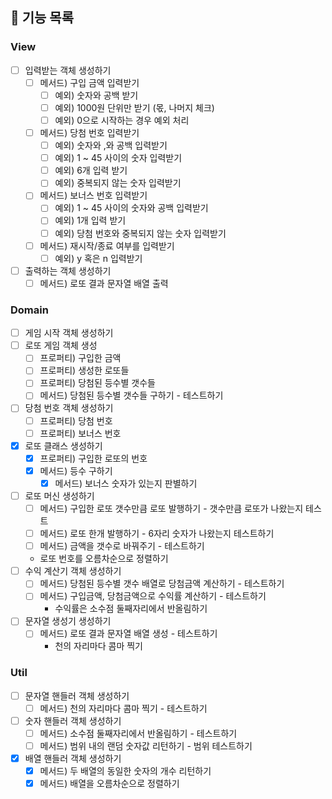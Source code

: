 ## 🎯 기능 목록

### View

- [ ]  입력받는 객체 생성하기
    - [ ]  메서드) 구입 금액 입력받기
        - [ ]  예외) 숫자와 공백 받기
        - [ ]  예외) 1000원 단위만 받기 (몫, 나머지 체크)
        - [ ]  예외) 0으로 시작하는 경우 예외 처리
    - [ ]  메서드) 당첨 번호 입력받기
        - [ ]  예외) 숫자와 ,와 공백 입력받기
        - [ ]  예외) 1 ~ 45 사이의 숫자 입력받기
        - [ ]  예외) 6개 입력 받기
        - [ ]  예외) 중복되지 않는 숫자 입력받기
    - [ ]  메서드) 보너스 번호 입력받기
        - [ ]  예외) 1 ~ 45 사이의 숫자와 공백 입력받기
        - [ ]  예외) 1개 입력 받기
        - [ ]  예외) 당첨 번호와 중복되지 않는 숫자 입력받기
    - [ ]  메서드) 재시작/종료 여부를 입력받기
        - [ ]  예외) y 혹은 n 입력받기
- [ ]  출력하는 객체 생성하기
    - [ ]  메서드) 로또 결과 문자열 배열 출력

### Domain

- [ ]  게임 시작 객체 생성하기
- [ ]  로또 게임 객체 생성
    - [ ]  프로퍼티) 구입한 금액
    - [ ]  프로퍼티) 생성한 로또들
    - [ ]  프로퍼티) 당첨된 등수별 갯수들
    - [ ]  메서드) 당첨된 등수별 갯수들 구하기 - 테스트하기
- [ ]  당첨 번호 객체 생성하기
    - [ ]  프로퍼티) 당첨 번호
    - [ ]  프로퍼티) 보너스 번호
- [x]  로또 클래스 생성하기
    - [x]  프로퍼티) 구입한 로또의 번호
    - [x]  메서드) 등수 구하기
		- [x]  메서드) 보너스 숫자가 있는지 판별하기
- [ ]  로또 머신 생성하기
    - [ ]  메서드) 구입한 로또 갯수만큼 로또 발행하기 - 갯수만큼 로또가 나왔는지 테스트
    - [ ]  메서드) 로또 한개 발행하기 - 6자리 숫자가 나왔는지 테스트하기
    - [ ]  메서드) 금액을 갯수로 바꿔주기 - 테스트하기
    - 로또 번호를 오름차순으로 정렬하기
- [ ]  수익 계산기 객체 생성하기
    - [ ]  메서드) 당첨된 등수별 갯수 배열로 당첨금액 계산하기 - 테스트하기
    - [ ]  메서드) 구입금액, 당첨금액으로 수익률 계산하기 - 테스트하기
        - 수익률은 소수점 둘째자리에서 반올림하기
- [ ]  문자열 생성기 생성하기
    - [ ]  메서드) 로또 결과 문자열 배열 생성 - 테스트하기
        - 천의 자리마다 콤마 찍기

### Util

- [ ]  문자열 핸들러 객체 생성하기
    - [ ]  메서드) 천의 자리마다 콤마 찍기 - 테스트하기
- [ ]  숫자 핸들러 객체 생성하기
    - [ ]  메서드) 소수점 둘째자리에서 반올림하기 - 테스트하기
    - [ ]  메서드) 범위 내의 랜덤 숫자값 리턴하기 - 범위 테스트하기
- [x]  배열 핸들러 객체 생성하기
    - [x]  메서드) 두 배열의 동일한 숫자의 개수 리턴하기
    - [x]  메서드) 배열을 오름차순으로 정렬하기